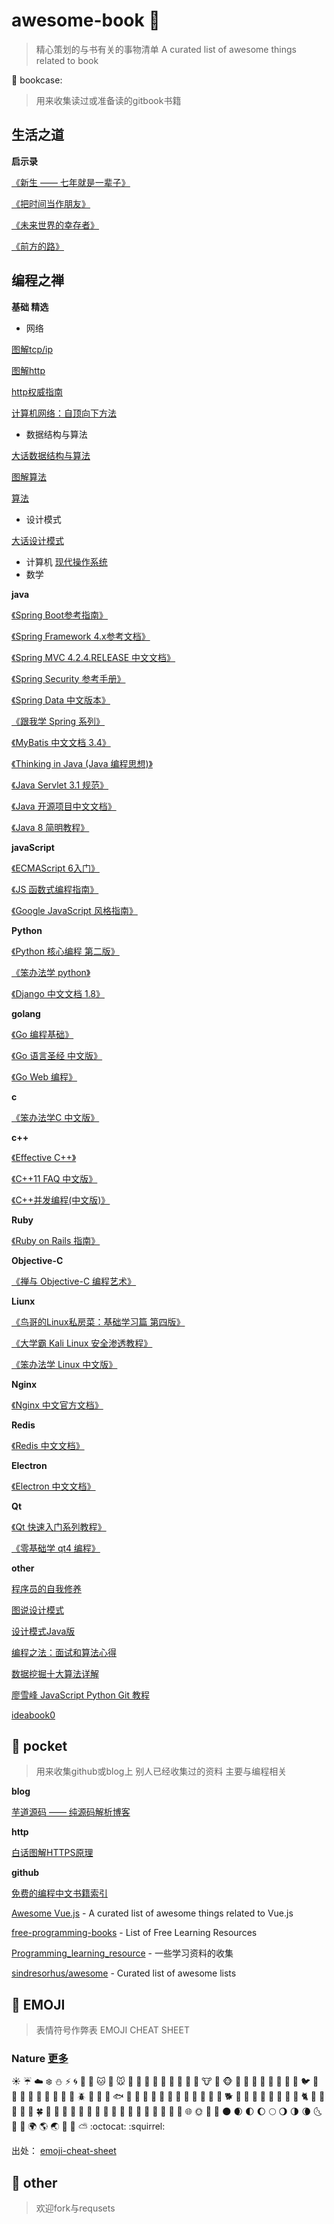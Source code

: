 # awesome-book :tiger: 

> 精心策划的与书有关的事物清单 
> A curated list of awesome things related to book 

 :whale: bookcase:

> 用来收集读过或准备读的gitbook书籍

## 生活之道 
**启示录**

[《新生 —— 七年就是一辈子》](https://www.gitbook.com/book/xiaolai/reborn/details)

[《把时间当作朋友》](https://www.gitbook.com/book/xiaolai/ba-shi-jian-dang-zuo-peng-you/details)

[《未来世界的幸存者》](https://github.com/ruanyf/survivor)

[《前方的路》](https://github.com/ruanyf/road)

## 编程之禅

**基础 精选**

- 网络

[图解tcp/ip](http://myitbooks.com/coder/1014.html)

[图解http](https://www.linuxidc.com/Linux/2017-06/144435.htm)

[http权威指南](http://myitbooks.com/coder/618.html)

[计算机网络：自顶向下方法](https://pan.baidu.com/s/1i3qw1nv)

- 数据结构与算法

[大话数据结构与算法](http://myitbooks.com/coder/1070.html)

[图解算法](http://myitbooks.com/coder/1056.html)

[算法](https://blog.csdn.net/hehe0705/article/details/78048448)

- 设计模式

[大话设计模式](https://itpanda.net/book/264)

- 计算机
[现代操作系统](http://myitbooks.com/coder/503.html)
- 数学

**java**

[《Spring Boot参考指南》](https://qbgbook.gitbooks.io/spring-boot-reference-guide-zh/)

[《Spring Framework 4.x参考文档》](https://github.com/waylau/spring-framework-4-reference)

[《Spring MVC 4.2.4.RELEASE 中文文档》](https://www.gitbook.com/book/linesh/spring-mvc-documentation-linesh-translation/details)

[《Spring Security 参考手册》](https://www.gitbook.com/book/vincentmi/spring-security-reference-zh/details)

[《Spring Data 中文版本》](https://www.gitbook.com/book/czeng/spring-data/details)

[《跟我学 Spring 系列》](https://www.gitbook.com/book/wizardforcel/gen-wo-xue-spring/details)

[《MyBatis 中文文档 3.4》](https://www.gitbook.com/book/wizardforcel/mybatis-doc/details)

[《Thinking in Java (Java 编程思想)》](https://www.gitbook.com/book/wizardforcel/thinking-in-java/details)

[《Java Servlet 3.1 规范》](https://github.com/waylau/servlet-3.1-specification)

[《Java 开源项目中文文档》](https://www.gitbook.com/book/wizardforcel/java-opensource-doc/details)

[《Java 8 简明教程》](https://www.gitbook.com/book/wizardforcel/modern-java/details)

**javaScript**

[《ECMAScript 6入门》](https://github.com/ruanyf/es6tutorial)

[《JS 函数式编程指南》](https://www.gitbook.com/book/llh911001/mostly-adequate-guide-chinese/details)

[《Google JavaScript 风格指南》](https://www.gitbook.com/book/wizardforcel/google-javascript-style-guide/details)

**Python**

[《Python 核心编程 第二版》](https://www.gitbook.com/book/wizardforcel/core-python-2e/details)

[《笨办法学 python》](https://www.gitbook.com/book/wizardforcel/lpthw/details)

[《Django 中文文档 1.8》](https://www.gitbook.com/book/wizardforcel/django-chinese-docs-18/details)

**golang**

[《Go 编程基础》](https://github.com/Unknwon/go-fundamental-programming)

[《Go 语言圣经 中文版》](https://www.gitbook.com/book/wizardforcel/gopl-zh/details)

[《Go Web 编程》](https://www.gitbook.com/book/wizardforcel/build-web-application-with-golang/details)

**c**

[《笨办法学C 中文版》](https://www.gitbook.com/book/wizardforcel/lcthw/details)

**c++**

[《Effective C++》](https://www.gitbook.com/book/wizardforcel/effective-cpp/details)

[《C++11 FAQ 中文版》](https://www.gitbook.com/book/wizardforcel/cpp-11-faq/details)

[《C++并发编程(中文版)》](https://www.gitbook.com/book/chenxiaowei/cpp_concurrency_in_action/details)

**Ruby**

[《Ruby on Rails 指南》](https://www.gitbook.com/book/wizardforcel/rails-guides/details)

**Objective-C**

[《禅与 Objective-C 编程艺术》](https://www.gitbook.com/book/yourtion/objc-zen-book-cn/details)

**Liunx**

[《鸟哥的Linux私房菜：基础学习篇 第四版》](https://www.gitbook.com/book/wizardforcel/vbird-linux-basic-4e/details)

[《大学霸 Kali Linux 安全渗透教程》](https://www.gitbook.com/book/wizardforcel/daxueba-kali-linux-tutorial/details)

[《笨办法学 Linux 中文版》](https://www.gitbook.com/book/wizardforcel/llthw/details)

**Nginx**

[《Nginx 中文官方文档》](https://www.gitbook.com/book/wizardforcel/nginx-doc/details)

**Redis**

[《Redis 中文文档》](https://www.gitbook.com/book/wizardforcel/redis-doc/details)

**Electron**

[《Electron 中文文档》](https://www.gitbook.com/book/wizardforcel/electron-doc/details)

**Qt**

[《Qt 快速入门系列教程》](https://www.gitbook.com/book/wizardforcel/qt-beginning/details)

[《零基础学 qt4 编程》](https://www.gitbook.com/book/wizardforcel/wudi-qt4/details)

**other**

[程序员的自我修养](https://www.gitbook.com/book/leohxj/a-programmer-prepares/details)

[图说设计模式](https://github.com/me115/design_patterns)

[设计模式Java版](https://www.gitbook.com/book/quanke/design-pattern-java/details)

[编程之法：面试和算法心得](https://www.gitbook.com/book/wizardforcel/the-art-of-programming-by-july/details)

[数据挖掘十大算法详解](https://www.gitbook.com/book/wizardforcel/dm-algo-top10/details)

[廖雪峰 JavaScript Python Git 教程](https://www.gitbook.com/book/wizardforcel/liaoxuefeng/details)

[ideabook0](https://github.com/phodal/ideabook)

## :rabbit: pocket 
> 用来收集github或blog上 别人已经收集过的资料 主要与编程相关

**blog**

[芋道源码 —— 纯源码解析博客](http://www.iocoder.cn/)

**http**

[白话图解HTTPS原理](https://www.cnblogs.com/ghjbk/p/6738069.html)

**github**

[免费的编程中文书籍索引](https://github.com/justjavac/free-programming-books-zh_CN)

[Awesome Vue.js](https://github.com/vuejs/awesome-vue) - A curated list of awesome things related to Vue.js

[free-programming-books](https://github.com/EbookFoundation/free-programming-books) - List of Free Learning Resources

[Programming_learning_resource](https://github.com/shihyu/Programming_learning_resource) - 一些学习资料的收集

[sindresorhus/awesome](https://github.com/vuejs/awesome-vue) - Curated list of awesome lists
 
## :hamster: EMOJI 

> 表情符号作弊表 EMOJI CHEAT SHEET



### Nature [更多](pocket/EMOJI%20CHEAT%20SHEET.md)

:sunny:
:umbrella:
:cloud:
:snowflake:
:snowman:
:zap:
:cyclone:
:foggy:
:ocean:
:cat:
:dog:
:mouse:
:hamster:
:rabbit:
:wolf:
:frog:
:tiger:
:koala:
:bear:
:pig:
:pig_nose:
:cow:
:boar:
:monkey_face:
:monkey:
:horse:
:racehorse:
:camel:
:sheep:
:elephant:
:panda_face:
:snake:
:bird:
:baby_chick:
:hatched_chick:
:hatching_chick:
:chicken:
:penguin:
:turtle:
:bug:
:honeybee:
:ant:
:beetle:
:snail:
:octopus:
:tropical_fish:
:fish:
:whale:
:whale2:
:dolphin:
:cow2:
:ram:
:rat:
:water_buffalo:
:tiger2:
:rabbit2:
:dragon:
:goat:
:rooster:
:dog2:
:pig2:
:mouse2:
:ox:
:dragon_face:
:blowfish:
:crocodile:
:dromedary_camel:
:leopard:
:cat2:
:poodle:
:paw_prints:
:bouquet:
:cherry_blossom:
:tulip:
:four_leaf_clover:
:rose:
:sunflower:
:hibiscus:
:maple_leaf:
:leaves:
:fallen_leaf:
:herb:
:mushroom:
:cactus:
:palm_tree:
:evergreen_tree:
:deciduous_tree:
:chestnut:
:seedling:
:blossom:
:ear_of_rice:
:shell:
:globe_with_meridians:
:sun_with_face:
:full_moon_with_face:
:new_moon_with_face:
:new_moon:
:waxing_crescent_moon:
:first_quarter_moon:
:waxing_gibbous_moon:
:full_moon:
:waning_gibbous_moon:
:last_quarter_moon:
:waning_crescent_moon:
:last_quarter_moon_with_face:
:first_quarter_moon_with_face:
:crescent_moon:
:earth_africa:
:earth_americas:
:earth_asia:
:volcano:
:milky_way:
:partly_sunny:
:octocat:
:squirrel:

出处： [emoji-cheat-sheet](https://github.com/WebpageFX/emoji-cheat-sheet.com/)

## 🎉 other

> 欢迎fork与requsets
